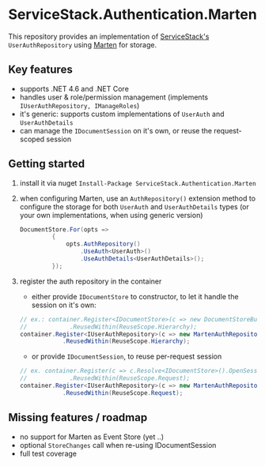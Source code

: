 ﻿# ServiceStack.Authentication.Marten

This repository provides an implementation of [ServiceStack's](servicestack.net) ``UserAuthRepository`` using [Marten](jasperfx.github.io/marten/getting_started/) for storage.


## Key features

* supports .NET 4.6 and .NET Core
* handles user & role/permission management (implements ``IUserAuthRepository, IManageRoles``)
* it's generic: supports custom implementations of ``UserAuth`` and ``UserAuthDetails``
* can manage the ``IDocumentSession`` on it's own, or reuse the request-scoped session

## Getting started

1. install it via nuget ``Install-Package ServiceStack.Authentication.Marten``
2. when configuring Marten, use an ``AuthRepository()`` extension method to configure the storage for both ``UserAuth`` and ``UserAuthDetails`` types (or your own implementations, when using generic version)
   ```csharp
   DocumentStore.For(opts =>
            {      
                opts.AuthRepository()
                    .UseAuth<UserAuth>()
                    .UseAuthDetails<UserAuthDetails>();
            });
   ```
3. register the auth repository in the container
    * either provide ``IDocumentStore`` to constructor, to let it handle the session on it's own:
    ```csharp
    // ex.: container.Register<IDocumentStore>(c => new DocumentStoreBuilder().Build())
    //            .ReusedWithin(ReuseScope.Hierarchy);
    container.Register<IUserAuthRepository>(c => new MartenAuthRepository(c.Resolve<IDocumentStore>()))
                .ReusedWithin(ReuseScope.Hierarchy);
    ```
    
    * or provide ``IDocumentSession``, to reuse per-request session
    ```csharp
    // ex. container.Register(c => c.Resolve<IDocumentStore>().OpenSession())
    //            .ReusedWithin(ReuseScope.Request);
    container.Register<IUserAuthRepository>(c => new MartenAuthRepository(c.Resolve<IDocumentSession>()))
                .ReusedWithin(ReuseScope.Request);
    ```

## Missing features / roadmap
* no support for Marten as Event Store (yet ..)
* optional ``StoreChanges`` call when re-using IDocumentSession
* full test coverage